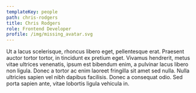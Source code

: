 ```yaml
---
templateKey: people
path: chris-rodgers
title: Chris Rodgers
role: Frontend Developer
profile: /img/missing_avatar.svg
---
```

Ut a lacus scelerisque, rhoncus libero eget, pellentesque erat. Praesent auctor tortor tortor, in tincidunt ex pretium eget. Vivamus hendrerit, metus vitae ultrices venenatis, ipsum est bibendum enim, a pulvinar lacus libero non ligula. Donec a tortor ac enim laoreet fringilla sit amet sed nulla. Nulla ultricies sapien vel nibh dapibus facilisis. Donec a consequat odio. Sed porta sapien ante, vitae lobortis ligula vehicula in.
